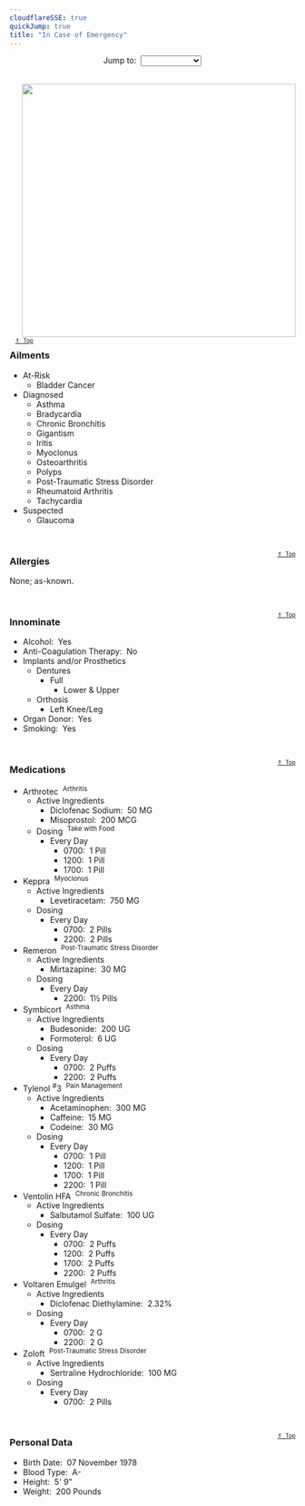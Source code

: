 ```yaml
---
cloudflareSSE: true
quickJump: true
title: "In Case of Emergency"
---
```


<p id="top" style="text-align: center;">
  Jump to:&nbsp; <select class="quickJumpMenu">
    <option value="{{ site.url }}{{ page.url }}"></option>
    <option value="{{ site.url }}{{ page.url }}#ailments">Ailments</option>
    <option value="{{ site.url }}{{ page.url }}#allergies">Allergies</option>
    <option value="{{ site.url }}{{ page.url }}#innominate">Innominate</option>
    <option value="{{ site.url }}{{ page.url }}#medications">Medications</option>
    <option value="{{ site.url }}{{ page.url }}#personal-data">Personal Data</option>
  </select><br />
  &nbsp;
</p>
<div style="float: right; margin-bottom: 10px; margin-left: 10px;">
  <img alt="" height="446" src="{{ site.uri.assets }}/naked/images/Icey_482x446.png" style="border: 0px; float: right; margin-left: 10px;" width="482" />
  <span style="font-size: x-small;">
    <a href="{{ site.url }}{{ page.url }}#top" rel="me" title="{{ page.title }} :: Back to Top">&uArr;&nbsp; Top</a>
  </span>
</div>
<h3 id="ailments">
  Ailments
</h3>
<ul>
  <li>
    At-Risk
    <ul>
      <li>
        Bladder Cancer
      </li>
    </ul>
  </li>
  <li>
    Diagnosed
    <ul>
      <li>
        Asthma
      </li>
      <li>
        Bradycardia
      </li>
      <li>
        Chronic Bronchitis
      </li>
      <li>
        Gigantism
      </li>
      <li>
        Iritis
      </li>
      <li>
        Myoclonus
      </li>
      <li>
        Osteoarthritis
      </li>
      <li>
        Polyps
      </li>
      <li>
        Post-Traumatic Stress Disorder
      </li>
      <li>
        Rheumatoid Arthritis
      </li>
      <li>
        Tachycardia
      </li>
    </ul>
  </li>
  <li>
    Suspected
    <ul>
      <li>
        Glaucoma
      </li>
    </ul>
  </li>
</ul>
<p>
  &nbsp;
</p>
<span style="float: right; font-size: x-small;">
  <a href="{{ site.url }}{{ page.url }}#top" rel="me" title="{{ page.title }} :: Back to Top">&uArr;&nbsp; Top</a>
</span>
<h3 id="allergies">
  Allergies
</h3>
<p>
  None; as-known.
</p>
<p>
  &nbsp;
</p>
<span style="float: right; font-size: x-small;">
  <a href="{{ site.url }}{{ page.url }}#top" rel="me" title="{{ page.title }} :: Back to Top">&uArr;&nbsp; Top</a>
</span>
<h3 id="innominate">
  Innominate
</h3>
<ul>
  <li>
    Alcohol:&nbsp; Yes
  </li>
  <li>
    Anti-Coagulation Therapy:&nbsp; No
  </li>
  <li>
    Implants and/or Prosthetics
    <ul>
      <li>
        Dentures
        <ul>
          <li>
            Full
            <ul>
              <li>
                Lower &amp; Upper
              </li>
            </ul>
          </li>
        </ul>
      </li>
      <li>
        Orthosis
        <ul>
          <li>
            Left Knee/Leg
          </li>
        </ul>
      </li>
    </ul>
  </li>
  <li>
    Organ Donor:&nbsp; Yes
  </li>
  <li>
    Smoking:&nbsp; Yes
  </li>
</ul>
<p>
  &nbsp;
</p>
<span style="float: right; font-size: x-small;">
  <a href="{{ site.url }}{{ page.url }}#top" rel="me" title="{{ page.title }} :: Back to Top">&uArr;&nbsp; Top</a>
</span>
<h3 id="medications">
  Medications
</h3>
<ul>
  <li>
    Arthrotec&nbsp; <sup>Arthritis</sup>
    <ul>
      <li>
        Active Ingredients
        <ul>
          <li>
            Diclofenac Sodium:&nbsp; 50 MG
          </li>
          <li>
            Misoprostol:&nbsp; 200 MCG
          </li>
        </ul>
      </li>
      <li>
        Dosing&nbsp; <sup>Take with Food</sup>
        <ul>
          <li>
            Every Day
            <ul>
              <li>
                0700:&nbsp; 1 Pill
              </li>
              <li>
                1200:&nbsp; 1 Pill
              </li>
              <li>
                1700:&nbsp; 1 Pill
              </li>
            </ul>
          </li>
        </ul>
      </li>
    </ul>
  </li>
  <li>
    Keppra&nbsp; <sup>Myoclonus</sup>
    <ul>
      <li>
        Active Ingredients
        <ul>
          <li>
            Levetiracetam:&nbsp; 750 MG
          </li>
        </ul>
      </li>
      <li>
        Dosing
        <ul>
          <li>
            Every Day
            <ul>
              <li>
                0700:&nbsp; 2 Pills
              </li>
              <li>
                2200:&nbsp; 2 Pills
              </li>
            </ul>
          </li>
        </ul>
      </li>
    </ul>
  </li>
  <li>
    Remeron&nbsp; <sup>Post-Traumatic Stress Disorder</sup>
    <ul>
      <li>
        Active Ingredients
        <ul>
          <li>
            Mirtazapine:&nbsp; 30 MG
          </li>
        </ul>
      </li>
      <li>
        Dosing
        <ul>
          <li>
            Every Day
            <ul>
              <li>
                2200:&nbsp; 1&frac12; Pills
              </li>
            </ul>
          </li>
        </ul>
      </li>
    </ul>
  </li>
  <li>
    Symbicort&nbsp; <sup>Asthma</sup>
    <ul>
      <li>
        Active Ingredients
        <ul>
          <li>
            Budesonide:&nbsp; 200 UG
          </li>
          <li>
            Formoterol:&nbsp; 6 UG
          </li>
        </ul>
      </li>
      <li>
        Dosing
        <ul>
          <li>
            Every Day
            <ul>
              <li>
                0700:&nbsp; 2 Puffs
              </li>
              <li>
                2200:&nbsp; 2 Puffs
              </li>
            </ul>
          </li>
        </ul>
      </li>
    </ul>
  </li>
  <li>
    Tylenol <sup>#</sup>3&nbsp; <sup>Pain Management</sup>
    <ul>
      <li>
        Active Ingredients
        <ul>
          <li>
            Acetaminophen:&nbsp; 300 MG
          </li>
          <li>
            Caffeine:&nbsp; 15 MG
          </li>
          <li>
            Codeine:&nbsp; 30 MG
          </li>
        </ul>
      </li>
      <li>
        Dosing
        <ul>
          <li>
            Every Day
            <ul>
              <li>
                0700:&nbsp; 1 Pill
              </li>
              <li>
                1200:&nbsp; 1 Pill
              </li>
              <li>
                1700:&nbsp; 1 Pill
              </li>
              <li>
                2200:&nbsp; 1 Pill
              </li>
            </ul>
          </li>
        </ul>
      </li>
    </ul>
  </li>
  <li>
    Ventolin HFA&nbsp; <sup>Chronic Bronchitis</sup>
    <ul>
      <li>
        Active Ingredients
        <ul>
          <li>
            Salbutamol Sulfate:&nbsp; 100 UG
          </li>
        </ul>
      </li>
      <li>
        Dosing
        <ul>
          <li>
            Every Day
            <ul>
              <li>
                0700:&nbsp; 2 Puffs
              </li>
              <li>
                1200:&nbsp; 2 Puffs
              </li>
              <li>
                1700:&nbsp; 2 Puffs
              </li>
              <li>
                2200:&nbsp; 2 Puffs
              </li>
            </ul>
          </li>
        </ul>
      </li>
    </ul>
  </li>
  <li>
    Voltaren Emulgel&nbsp; <sup>Arthritis</sup>
    <ul>
      <li>
        Active Ingredients
        <ul>
          <li>
            Diclofenac Diethylamine:&nbsp; 2.32%
          </li>
        </ul>
      </li>
      <li>
        Dosing
        <ul>
          <li>
            Every Day
            <ul>
              <li>
                0700:&nbsp; 2 G
              </li>
              <li>
                2200:&nbsp; 2 G
              </li>
            </ul>
          </li>
        </ul>
      </li>
    </ul>
  </li>
  <li>
    Zoloft&nbsp; <sup>Post-Traumatic Stress Disorder</sup>
    <ul>
      <li>
        Active Ingredients
        <ul>
          <li>
            Sertraline Hydrochloride:&nbsp; 100 MG
          </li>
        </ul>
      </li>
      <li>
        Dosing
        <ul>
          <li>
            Every Day
            <ul>
              <li>
                0700:&nbsp; 2 Pills
              </li>
            </ul>
          </li>
        </ul>
      </li>
    </ul>
  </li>
</ul>
<p>
  &nbsp;
</p>
<span style="float: right; font-size: x-small;">
  <a href="{{ site.url }}{{ page.url }}#top" rel="me" title="{{ page.title }} :: Back to Top">&uArr;&nbsp; Top</a>
</span>
<h3 id="personal-data">
  Personal Data
</h3>
<ul>
  <li>
    Birth Date:&nbsp; 07 November 1978
  </li>
  <li>
    Blood Type:&nbsp; A-
  </li>
  <li>
    Height:&nbsp; 5' 9&quot;
  </li>
  <li>
    Weight:&nbsp; 200 Pounds
  </li>
</ul>
